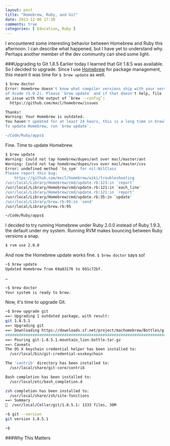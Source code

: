 ```yaml
---
layout: post
title: "Homebrew, Ruby, and Git"
date: 2013-12-06 17:30
comments: true
categories: [ Education, Ruby ]
---
```


I encountered some interesting behavior between Homebrew and Ruby this afternoon. I can describe what happened, but I have yet to understand why. Perhaps another member of the dev community can shed some light.

###Upgrading to Git 1.8.5
Earlier today I learned that Git 1.8.5 was available. So I decided to upgrade. Since I use [Homebrew](http://brew.sh/) for package management, this meant it was time for `$ brew update` as well.

```bash
$ brew doctor
Error: Homebrew doesn't know what compiler versions ship with your version
of Xcode (5.0.2). Please `brew update` and if that doesn't help, file
an issue with the output of `brew --config`:
  https://github.com/mxcl/homebrew/issues

Thanks!
Warning: Your Homebrew is outdated.
You haven't updated for at least 24 hours, this is a long time in brewland!
To update Homebrew, run `brew update`.

~/Code/Ruby/apps$
```

Fine. Time to update Homebrew.

```bash
$ brew update
Warning: Could not tap homebrew/dupes/ant over mxcl/master/ant
Warning: Could not tap homebrew/dupes/cvs over mxcl/master/cvs
Error: undefined method `to_sym' for nil:NilClass
Please report this bug:
    https://github.com/mxcl/homebrew/wiki/troubleshooting
/usr/local/Library/Homebrew/cmd/update.rb:123:in `report'
/usr/local/Library/Homebrew/cmd/update.rb:121:in `each_line'
/usr/local/Library/Homebrew/cmd/update.rb:121:in `report'
/usr/local/Library/Homebrew/cmd/update.rb:35:in `update'
/usr/local/Library/brew.rb:95:in `send'
/usr/local/Library/brew.rb:95

~/Code/Ruby/apps$
```

I decided to try running Homebrew under Ruby 2.0.0 instead of Ruby 1.9.3, the default under my system. Running RVM makes bouncing between Ruby versions a snap.

```bash
$ rvm use 2.0.0

```

And now the Homebrew update works fine. `$ brew doctor` says so!

```bash
~$ brew update
Updated Homebrew from 69a83176 to 691c72bf.

…
 
~$ brew doctor
Your system is ready to brew.

```

Now, it's time to upgrade Git.


```bash
~$ brew upgrade git
==> Upgrading 1 outdated package, with result:
git 1.8.5.1
==> Upgrading git
==> Downloading https://downloads.sf.net/project/machomebrew/Bottles/git-1.8.5.1.mountain_lion.bottle.tar.gz
######################################################################## 100.0%
==> Pouring git-1.8.5.1.mountain_lion.bottle.tar.gz
==> Caveats
The OS X keychain credential helper has been installed to:
  /usr/local/bin/git-credential-osxkeychain

The 'contrib' directory has been installed to:
  /usr/local/share/git-core/contrib

Bash completion has been installed to:
  /usr/local/etc/bash_completion.d

zsh completion has been installed to:
  /usr/local/share/zsh/site-functions
==> Summary
🍺  /usr/local/Cellar/git/1.8.5.1: 1333 files, 30M

~$ git --version
git version 1.8.5.1

~$
```

###Why This Matters




